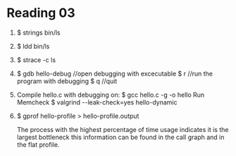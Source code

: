 Reading 03
==========

1. $ strings bin/ls

2. $ ldd bin/ls

3. $ strace -c ls

4. $ gdb hello-debug //open debugging with excecutable
   $ r //run the program with debugging
   $ q //quit

5. Compile hello.c with debugging on: 
   $ gcc hello.c -g -o hello
   Run Memcheck 
   $ valgrind --leak-check=yes hello-dynamic

6. $ gprof hello-profile > hello-profile.output

   The process with the highest percentage of time usage indicates it is the largest bottleneck this information can be found in the call graph and in the flat profile.  
